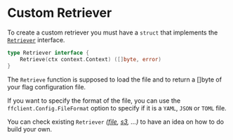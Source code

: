 # Custom Retriever

To create a custom retriever you must have a `struct` that implements the [`Retriever`](https://pkg.go.dev/github.com/thomaspoignant/go-feature-flag#Retriever) interface.

```go linenums="1"
type Retriever interface {
	Retrieve(ctx context.Context) ([]byte, error)
}
```

The `Retrieve` 	function is supposed to load the file and to return a []byte of your flag configuration file.

If you want to specify the format of the file, you can use the `ffclient.Config.FileFormat` option to specify if it is 
a `YAML`, `JSON` or `TOML` file.

You can check existing `Retriever` *([file](https://github.com/thomaspoignant/go-feature-flag/blob/main/retriever/file.go),
[s3](https://github.com/thomaspoignant/go-feature-flag/blob/main/retriever/awss3.go), ...)* to have an idea on how to do build your own.
